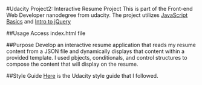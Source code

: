 #Udacity Project2: Interactive Resume Project
This is part of the Front-end Web Developer nanodegree from udacity. The project utilizes <a href="https://www.udacity.com/courses/javascript-basics--ud804">JavaScript Basics</a> and <a href="https://www.udacity.com/courses/intro-to-jquery--ud245">Intro to jQuery</a>

##Usage
Access index.html file

##Purpose
Develop an interactive resume application that reads my resume content from a JSON file and dynamically displays that content within a provided template. I used pbjects, conditionals, and control structures to compose the content that will display on the resume.

##Style Guide
[Here](http://udacity.github.io/frontend-nanodegree-styleguide/index.html) is the Udacity style guide that I followed.
